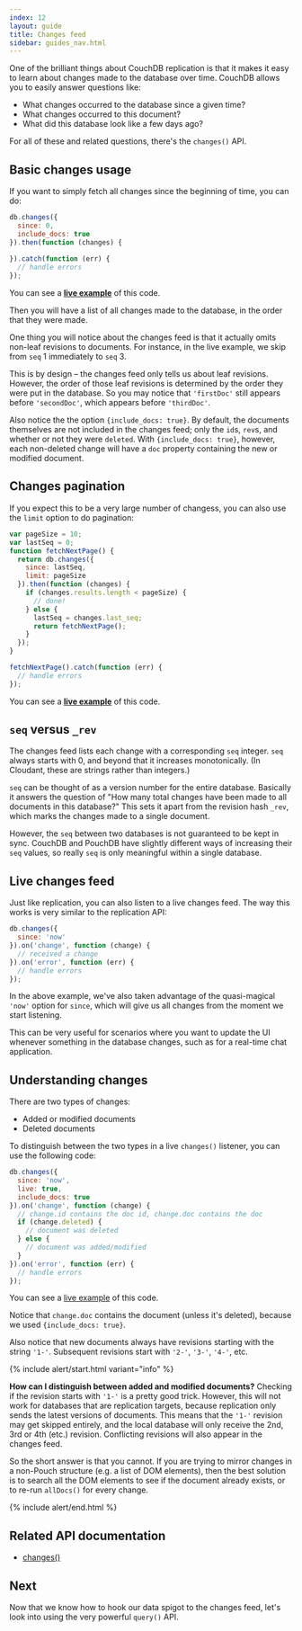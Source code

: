 ```yaml
---
index: 12
layout: guide
title: Changes feed
sidebar: guides_nav.html
---
```


One of the brilliant things about CouchDB replication is that it makes it easy to learn about changes made to the database over time. CouchDB allows you to easily answer questions like:

* What changes occurred to the database since a given time?
* What changes occurred to this document? 
* What did this database look like a few days ago?

For all of these and related questions, there's the `changes()` API.

Basic changes usage
---------

If you want to simply fetch all changes since the beginning of time, you can do:

```js
db.changes({
  since: 0,
  include_docs: true
}).then(function (changes) {
  
}).catch(function (err) {
  // handle errors
});
```

You can see a **[live example](http://bl.ocks.org/nolanlawson/7c32861af5d31a8fac4a)** of this code.

Then you will have a list of all changes made to the database, in the order that they were made.

One thing you will notice about the changes feed is that it actually omits non-leaf revisions to documents. For instance, in the live example, we skip from `seq` 1 immediately to `seq` 3.

This is by design &ndash; the changes feed only tells us about leaf revisions. However, the order of those leaf revisions is determined by the order they were put in the database. So you may notice that `'firstDoc'` still appears before `'secondDoc'`, which appears before `'thirdDoc'`.

Also notice the the option `{include_docs: true}`. By default, the documents themselves are not included in the changes feed; only the `id`s, `rev`s, and whether or not they were `deleted`. With `{include_docs: true}`, however, each non-deleted change will have a `doc` property containing the new or modified document.

Changes pagination
------

If you expect this to be a very large number of changess, you can also use the `limit` option to do pagination:

```js
var pageSize = 10;
var lastSeq = 0;
function fetchNextPage() {
  return db.changes({
    since: lastSeq,
    limit: pageSize
  }).then(function (changes) {
    if (changes.results.length < pageSize) {
      // done!
    } else {
      lastSeq = changes.last_seq;
      return fetchNextPage();
    }
  });
}

fetchNextPage().catch(function (err) {
  // handle errors
});
```

You can see a **[live example](http://bl.ocks.org/nolanlawson/dcdeae555b31c2a6d332)** of this code.

`seq` versus `_rev`
---------

The changes feed lists each change with a corresponding `seq` integer. `seq` always starts with 0, and beyond that it increases monotonically. (In Cloudant, these are strings rather than integers.)

`seq` can be thought of as a version number for the entire database. Basically it answers the question of "How many total changes have been made to all documents in this database?" This sets it apart from the revision hash `_rev`, which marks the changes made to a single document.

However, the `seq` between two databases is not guaranteed to be kept in sync. CouchDB and PouchDB have slightly different ways of increasing their `seq` values, so really `seq` is only meaningful within a single database.

Live changes feed
-------

Just like replication, you can also listen to a live changes feed. The way this works is very similar to the replication API:

```js
db.changes({
  since: 'now'
}).on('change', function (change) {
  // received a change
}).on('error', function (err) {
  // handle errors
});
```

In the above example, we've also taken advantage of the quasi-magical `'now'` option for `since`, which will give us all changes from the moment we start listening.

This can be very useful for scenarios where you want to update the UI whenever something in the database changes, such as for a real-time chat application.

Understanding changes
---------

There are two types of changes:

* Added or modified documents
* Deleted documents

To distinguish between the two types in a live `changes()` listener,
you can use the following code:

```js
db.changes({
  since: 'now',
  live: true,
  include_docs: true
}).on('change', function (change) {
  // change.id contains the doc id, change.doc contains the doc
  if (change.deleted) {
    // document was deleted
  } else {
    // document was added/modified
  }
}).on('error', function (err) {
  // handle errors
});
```

You can see a [live example](http://bl.ocks.org/nolanlawson/fa42662cdfeeaa7b78fc) of this code.

Notice that `change.doc` contains the document (unless it's deleted), because we used `{include_docs: true}`.

Also notice that new documents always have revisions starting with the string `'1-'`. Subsequent revisions start with `'2-'`, `'3-'`, `'4-'`, etc.

{% include alert/start.html variant="info" %}

<p><strong>How can I distinguish between added and modified documents?</strong> Checking if the revision starts with <code>'1-'</code> is a pretty good trick. However, this will not work for databases that are replication targets, because replication only sends the latest versions of documents. This means that the <code>'1-'</code> revision may get skipped entirely, and the local database will only receive the 2nd, 3rd or 4th (etc.) revision. Conflicting revisions will also appear in the changes feed.</p>

<p>So the short answer is that you cannot. If you are trying to mirror changes in a non-Pouch structure (e.g. a list of DOM elements), then the best solution is to search all the DOM elements to see if the document already exists, or to re-run <code>allDocs()</code> for every change.</p>

{% include alert/end.html %}


Related API documentation
--------

* [changes()](/api.html#changes)

Next
-----

Now that we know how to hook our data spigot to the changes feed, let's look into using the very powerful `query()` API.
